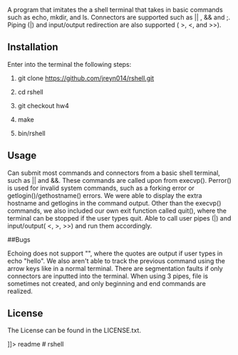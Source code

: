 <snippet>
  <content><![CDATA[
# ${1:rShell}

A program that imitates the a shell terminal that takes in basic commands such as echo, mkdir, and ls. Connectors are supported such as
|| , && and ;. Piping (|) and input/output redirection are also supported ( >, <, and >>).


## Installation

Enter into the terminal the following steps: 
1. git clone https://github.com/jreyn014/rshell.git

2. cd rshell

3. git checkout hw4

4. make

5. bin/rshell

## Usage

Can submit most commands and connectors from a basic shell terminal, such as || and &&.
These commands are called upon from execvp(). Perror() is used for invalid system commands, such as a forking error
or getlogin()/gethostname() errors. We were able to display the extra hostname and getlogins in the command output.
Other than the execvp() commands, we also included our own exit function called quit(), where the terminal
can be stopped if the user types quit. Able to call user pipes (|) and input/output( <, >, >>) and run them accordingly.

##Bugs

Echoing does not support "", where the quotes are output if user types in echo "hello". We also aren't able to track the previous
command using the arrow keys like in a normal terminal. There are segmentation faults if only connectors are inputted into the terminal. 
When using 3 pipes, file is sometimes not created, and only beginning and end commands are realized. 

## License
The License can be found in the LICENSE.txt. 


]]></content>
  <tabTrigger>readme</tabTrigger>
</snippet># rshell

